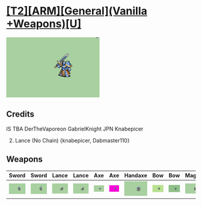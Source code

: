 # [\[T2\]\[ARM\]\[General\]\(Vanilla +Weapons\)\[U\]](./)

<img src="./1.%20Sword/Sword_000.png" alt="[T2][ARM][General](Vanilla +Weapons)[U] standing" />

## Credits

IS
TBA
DerTheVaporeon
GabrielKnight
JPN
Knabepicer

2. Lance (No Chain) {knabepicer, Dabmaster110}

## Weapons


|Sword |Sword |Lance |Lance |Axe |Axe |Handaxe |Bow |Bow |Magic |Unarmed |
|  :---: | :---: | :---: | :---: | :---: | :---: | :---: | :---: | :---: | :---: | :---: |
| <img alt="Sword animation" src="./1.%20Sword/Sword.gif" /> | <img alt="Sword animation" src="./1.%20Sword%20(Greatsword)%20%7BJPN%7D/Sword.gif" /> | <img alt="Lance animation" src="./2.%20Lance/Lance.gif" /> | <img alt="Lance animation" src="./2.%20Lance%20(No%20Chain)/Lance.gif" /> | <img alt="Axe animation" src="./3.%20Axe%20(Chain)/Axe.gif" /> | <img alt="Axe animation" src="./3.%20Axe%20(Swing)%20%7BTBA%7D/Axe.gif" /> | <img alt="Handaxe animation" src="./4.%20Handaxe/Handaxe.gif" /> | <img alt="Bow animation" src="./5.%20Bow%20(Cannon)%20%7BGabrielKnight%7D/Bow.gif" /> | <img alt="Bow animation" src="./5.%20Bow%20%7BTBA%7D/Bow.gif" /> | <img alt="Magic animation" src="./6.%20Magic%20%7BDerTheVaporeon%7D/Magic.gif" /> | <img alt="Unarmed animation" src="./8.%20Unarmed/Unarmed.gif" /> |
